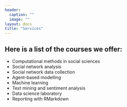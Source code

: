 ```yaml
---
header:
  caption: ""
  image: ""
layout: docs
title: "Services"
---
```

## Here is a list of the courses we offer: 
* Computational methods in social sciences
* Social network analysis
* Social network data collection
* Agent-based modelling
* Machine learning
* Text mining and sentiment analysis
* Data science laboratory
* Reporting with RMarkdown
